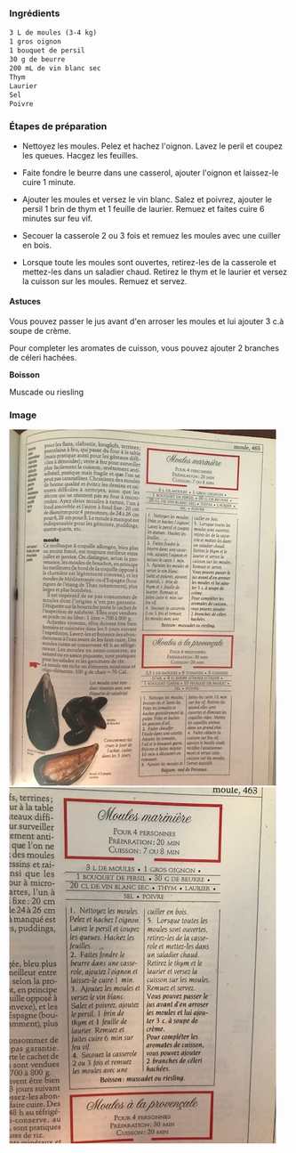 ### Ingrédients

```
3 L de moules (3-4 kg)
1 gros oignon
1 bouquet de persil
30 g de beurre
200 mL de vin blanc sec
Thym
Laurier
Sel
Poivre
```

### Étapes de préparation

* Nettoyez les moules. Pelez et hachez l'oignon. Lavez le peril et coupez les queues. Hacgez les feuilles.

* Faite fondre le beurre dans une casserol, ajouter l'oignon et laissez-le cuire 1 minute. 

* Ajouter les moules et versez le vin blanc. Salez et poivrez, ajouter le persil 1 brin de thym et 1 feuille de laurier. Remuez et faites cuire 6 minutes sur feu vif.

* Secouer la casserole 2 ou 3 fois et remuez les moules avec une cuiller en bois.

* Lorsque toute les moules sont ouvertes, retirez-les de la casserole et mettez-les dans un saladier chaud. Retirez le thym et le laurier et versez la cuisson sur les moules. Remuez et servez.

#### Astuces
Vous pouvez passer le jus avant d'en arroser les moules et lui ajouter 3 c.à soupe de crème.

Pour completer les aromates de cuisson, vous pouvez ajouter 2 branches de céleri hachées. 


__Boisson__

Muscade ou riesling


### Image

![Alt Chausson au saumon](../img/Moules_1.jpg)
![Alt Chausson au saumon](../img/Moules_2.jpg)